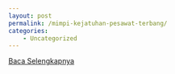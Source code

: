 ```yaml
---
layout: post
permalink: /mimpi-kejatuhan-pesawat-terbang/
categories:
    - Uncategorized
---
```


[Baca Selengkapnya](/09)